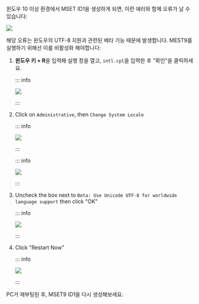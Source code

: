 윈도우 10 이상 환경에서 MSET ID1을 생성하게 되면, 이런 에러와 함께 오류가 날 수 있습니다:

![](/images/screenshots/troubleshooting/234.png)

해당 오류는 윈도우의 UTF-8 지원과 관련된 베타 기능 때문에 발생합니다. MEST9를 실행하기 위해선 이를 비활성화 해야합니다:

1. **윈도우 키 + R**을 입력해 실행 창을 열고, `intl.cpl`을 입력한 후 "확인"을 클릭하세요.

    ::: info

    ![](/images/screenshots/troubleshooting/234run.png)

    :::

2. Click on `Administrative`, then `Change System Locale`

    ::: info

    ![](/images/screenshots/troubleshooting/234region.png)

    :::

    ::: info

    ![](/images/screenshots/troubleshooting/234administrative.png)

    :::

3. Uncheck the box next to `Beta: Use Unicode UTF-8 for worldwide language support` then click "OK"

    ::: info

    ![](/images/screenshots/troubleshooting/234locale.png)

    :::

4. Click "Restart Now"

    ::: info

    ![](/images/screenshots/troubleshooting/234restart.png)

    :::

PC가 재부팅된 후, MSET9 ID1을 다시 생성해보세요.
